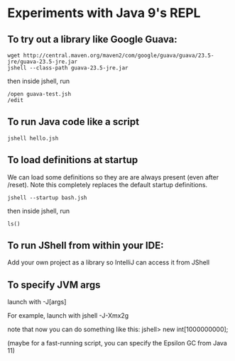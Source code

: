 
# Experiments with Java 9's REPL

## To try out a library like Google Guava:

```
wget http://central.maven.org/maven2/com/google/guava/guava/23.5-jre/guava-23.5-jre.jar
jshell --class-path guava-23.5-jre.jar 
```
then inside jshell, run 

```
/open guava-test.jsh
/edit
```

## To run Java code like a script

```
jshell hello.jsh
```

## To load definitions at startup

We can load some definitions so they are are always present (even after /reset). Note this completely replaces the default startup definitions.

```
jshell --startup bash.jsh
```

then inside jshell, run 

```
ls()
```


## To run JShell from within your IDE:

Add your own project as a library so IntelliJ can access it from JShell


## To specify JVM args

launch with -J[args]

For example, launch with jshell -J-Xmx2g

note that now you can do something like this:
jshell> new int[1000000000];

(maybe for a fast-running script, you can specify the Epsilon GC from Java 11)




